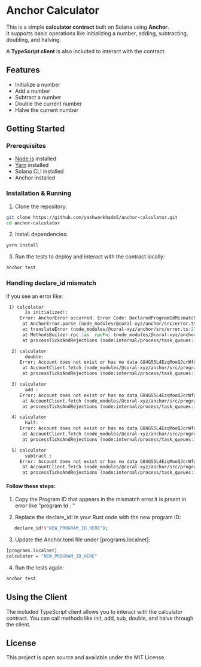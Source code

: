 # Anchor Calculator

This is a simple **calculator contract** built on Solana using **Anchor**.  
It supports basic operations like initializing a number, adding, subtracting, doubling, and halving.  

A **TypeScript client** is also included to interact with the contract.

## Features

- Initialize a number
- Add a number
- Subtract a number
- Double the current number
- Halve the current number

## Getting Started

### Prerequisites

- [Node.js](https://nodejs.org/) installed
- [Yarn](https://classic.yarnpkg.com/lang/en/docs/install/) installed
- Solana CLI installed
- Anchor installed

### Installation & Running

1. Clone the repository:

```bash
git clone https://github.com/yashwankhade5/anchor-calculator.git
cd anchor-calculator
```
2. Install dependencies:

```bash 
yarn install
```
3. Run the tests to deploy and interact with the contract locally:
```bash
anchor test
```
### Handling declare_id mismatch
If you see an error like:
```markdown
 1) calculator
       Is initialized!:
     Error: AnchorError occurred. Error Code: DeclaredProgramIdMismatch. Error Number: 4100. Error Message: The declared program id does not match the actual program id.       
      at AnchorError.parse (node_modules/@coral-xyz/anchor/src/error.ts:136:14)
      at translateError (node_modules/@coral-xyz/anchor/src/error.ts:277:35)
      at MethodsBuilder.rpc [as _rpcFn] (node_modules/@coral-xyz/anchor/src/program/namespace/rpc.ts:35:29)
      at processTicksAndRejections (node:internal/process/task_queues:105:5)

  2) calculator
       double:
     Error: Account does not exist or has no data G84G55L4EzqMooQJcrWfdUcmZeRPDBon9BfV2GiWHo6i
      at AccountClient.fetch (node_modules/@coral-xyz/anchor/src/program/namespace/account.ts:168:13)
      at processTicksAndRejections (node:internal/process/task_queues:105:5)

  3) calculator
       add :
     Error: Account does not exist or has no data G84G55L4EzqMooQJcrWfdUcmZeRPDBon9BfV2GiWHo6i
      at AccountClient.fetch (node_modules/@coral-xyz/anchor/src/program/namespace/account.ts:168:13)
      at processTicksAndRejections (node:internal/process/task_queues:105:5)

  4) calculator
       half:
     Error: Account does not exist or has no data G84G55L4EzqMooQJcrWfdUcmZeRPDBon9BfV2GiWHo6i
      at AccountClient.fetch (node_modules/@coral-xyz/anchor/src/program/namespace/account.ts:168:13)
      at processTicksAndRejections (node:internal/process/task_queues:105:5)

  5) calculator
       subtract :
     Error: Account does not exist or has no data G84G55L4EzqMooQJcrWfdUcmZeRPDBon9BfV2GiWHo6i
      at AccountClient.fetch (node_modules/@coral-xyz/anchor/src/program/namespace/account.ts:168:13)
      at processTicksAndRejections (node:internal/process/task_queues:105:5)
```

#### Follow these steps:

   1. Copy the Program ID that appears in the mismatch error.it is prsent in error like "program Id : <programID>"

   2. Replace the declare_id! in your Rust code with the new program ID:

```bash 
   declare_id!("NEW_PROGRAM_ID_HERE");
```
   3. Update the Anchor.toml file under [programs.localnet]:

```bash 
[programs.localnet]
calculator = "NEW_PROGRAM_ID_HERE"
```
   4. Run the tests again:
   
```bash 
anchor test

```

## Using the Client

The included TypeScript client allows you to interact with the calculator contract.
You can call methods like init, add, sub, double, and halve through the client.

## License

This project is open source and available under the MIT License.




